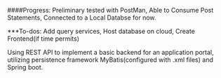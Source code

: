 ####Progress: Preliminary tested with PostMan, Able to Consume Post Statements, Connected to a Local Databse for now.

***To-dos: Add query services, Host database on cloud, Create Frontend(if time permits)

Using REST API to implement a basic backend for an application portal, utilizing persistence framework MyBatis(configured with .xml files) and Spring boot.
